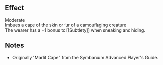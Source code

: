 ## Effect
Moderate<br>Imbues a cape of the skin or fur of a camouflaging creature<br>The wearer has a +1 bonus to [[Subtlety]] when sneaking and hiding.
## Notes
* Originally "Marlit Cape" from the Symbaroum Advanced Player's Guide.